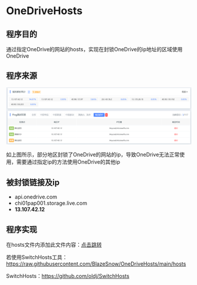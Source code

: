 # OneDriveHosts

## 程序目的

通过指定OneDrive的网站的hosts，实现在封锁OneDrive的ip地址的区域使用OneDrive

## 程序来源

![ban](/image/ban.png)

如上图所示，部分地区封锁了OneDrive的网站的ip，导致OneDrive无法正常使用，需要通过指定ip的方法使用OneDrive的其他ip

## 被封锁链接及ip

- api.onedrive.com
- chi01pap001.storage.live.com
- **13.107.42.12**

## 程序实现

在hosts文件内添加此文件内容：[点击跳转](/hosts)

若使用SwitchHosts工具：https://raw.githubusercontent.com/BlazeSnow/OneDriveHosts/main/hosts

SwitchHosts：https://github.com/oldj/SwitchHosts